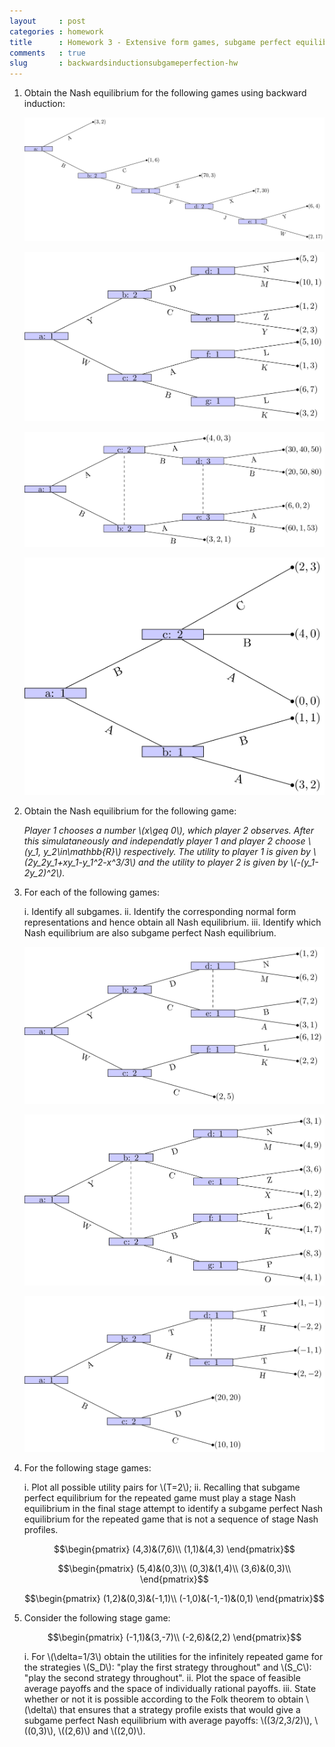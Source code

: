 ```yaml
---
layout     : post
categories : homework
title      : Homework 3 - Extensive form games, subgame perfect equilibrium and repeated games
comments   : true
slug       : backwardsinductionsubgameperfection-hw
---
```


1. Obtain the Nash equilibrium for the following games using backward induction:

    ![](images/E03-img01.png)

    ![](images/E03-img02.png)

    ![](images/E03-img03.png)

    ![](images/E03-img04.png)

2. Obtain the Nash equilibrium for the following game:

    _Player 1 chooses a number \\(x\geq 0\\), which player 2 observes. After this simulataneously and independatly player 1 and player 2 choose \\(y_1, y_2\in\mathbb{R}\\) respectively. The utility to player 1 is given by \\(2y_2y_1+xy_1-y_1^2-x^3/3\\) and the utility to player 2 is given by \\(-(y_1-2y_2)^2\\)._

3. For each of the following games:

    i. Identify all subgames.
    ii. Identify the corresponding normal form representations and hence obtain all Nash equilibrium.
    iii. Identify which Nash equilibrium are also subgame perfect Nash equilibrium.

    ![](images/E03-img05.png)

    ![](images/E03-img06.png)

    ![](images/E03-img07.png)

4. For the following stage games:

    i. Plot all possible utility pairs for \\(T=2\\);
    ii. Recalling that subgame perfect equilibrium for the repeated game must play a stage Nash equilibrium in the final stage attempt to identify a subgame perfect Nash equilibrium for the repeated game that is not a sequence of stage Nash profiles.

    $$\begin{pmatrix}
    (4,3)&(7,6)\\
    (1,1)&(4,3)
    \end{pmatrix}$$

    $$\begin{pmatrix}
    (5,4)&(0,3)\\
    (0,3)&(1,4)\\
    (3,6)&(0,3)\\
    \end{pmatrix}$$

    $$\begin{pmatrix}
    (1,2)&(0,3)&(-1,1)\\
    (-1,0)&(-1,-1)&(0,1)
    \end{pmatrix}$$

5. Consider the following stage game:

    $$\begin{pmatrix}
    (-1,1)&(3,-7)\\
    (-2,6)&(2,2)
    \end{pmatrix}$$

    i. For \\(\delta=1/3\\) obtain the utilities for the infinitely repeated game for the strategies \\(S_D\\): "play the first strategy throughout" and \\(S_C\\): "play the second strategy throughout".
    ii. Plot the space of feasible average payoffs and the space of individually rational payoffs.
    iii. State whether or not it is possible according to the Folk theorem to obtain \\(\delta\\) that ensures that a strategy profile exists that would give a subgame perfect Nash equilibrium with average payoffs: \\((3/2,3/2)\\), \\((0,3)\\), \\((2,6)\\) and \\((2,0)\\).
